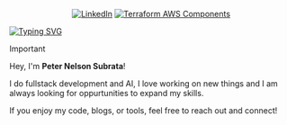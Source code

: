 <p align="center">
  <a href="https://www.linkedin.com/in/peternelsonsubrata" title="LinkedIn"><img src="https://img.shields.io/badge/LinkedIn-blue.svg?style=for-the-badge" alt="LinkedIn"></a>
  <a href="https://peternelsonsub.com/" title="Personal Website"><img
src="https://img.shields.io/badge/Development_Blog-1d1d1d.svg?style=for-the-badge" alt="Terraform AWS Components"></a>
</p>

[![Typing SVG](https://readme-typing-svg.demolab.com?font=IBM+Plex+Mono&weight=500&size=30&duration=6000&pause=1000&color=F7F7F7&width=435&lines=About+Me%3A)](https://git.io/typing-svg)

> [!IMPORTANT]
> Hey, I'm **Peter Nelson Subrata**!
>
> I do fullstack development and AI, I love working on new things and I am always looking for oppurtunities to expand my skills.
> 
> If you enjoy my code, blogs, or tools, feel free to reach out and connect!
